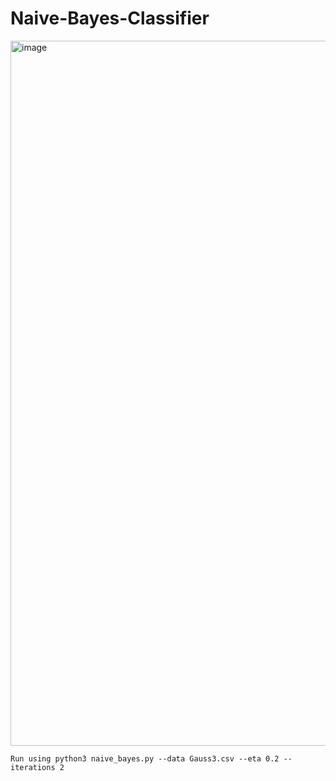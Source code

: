 # Naive-Bayes-Classifier

<img width="1128" alt="image" src="https://user-images.githubusercontent.com/40857091/155563918-52358e16-e33b-4d35-a33e-539ccdd0bb51.png">

    Run using python3 naive_bayes.py --data Gauss3.csv --eta 0.2 --iterations 2
